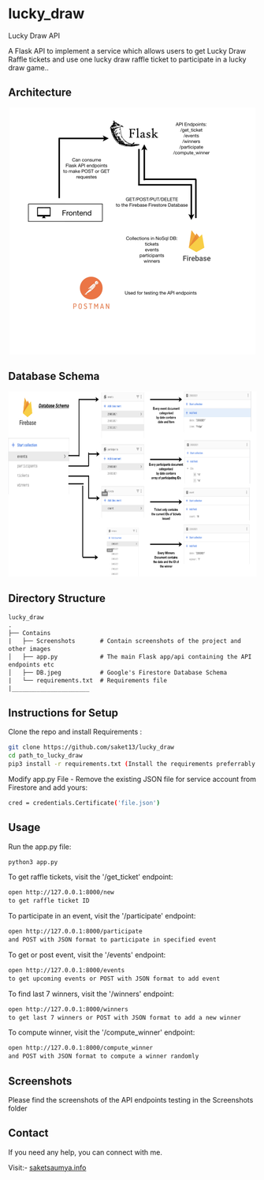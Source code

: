 # lucky_draw
Lucky Draw API

A Flask API to implement a service which allows users to get Lucky Draw Raffle tickets and use one lucky draw raffle ticket to participate in a lucky draw game..


## Architecture

<p align="center">
<img src="architecture.001.jpeg" align="centre" height="500" width="500" >
</p>


## Database Schema

<p align="center">
<img src="DB.jpeg" align="centre" height="375" width="750" >
</p>

## Directory Structure
    
    lucky_draw             
    .
    ├── Contains       
    |   ├── Screenshots       # Contain screenshots of the project and other images
    │   ├── app.py            # The main Flask app/api containing the API endpoints etc
    │   ├── DB.jpeg           # Google's Firestore Database Schema
    |   └── requirements.txt  # Requirements file
    |______________________   

## Instructions for Setup

Clone the repo and install Requirements :

```bash
git clone https://github.com/saket13/lucky_draw
cd path_to_lucky_draw
pip3 install -r requirements.txt (Install the requirements preferrably in Virtual environment)
```

Modify app.py File - Remove the existing JSON file for service account from Firestore and add yours:

```bash
cred = credentials.Certificate('file.json')
```

## Usage

Run the app.py file:

```python
python3 app.py
```

To get raffle tickets, visit the '/get_ticket' endpoint:

```bash
open http://127.0.0.1:8000/new 
to get raffle ticket ID
```

To participate in an event, visit the '/participate' endpoint:

```bash
open http://127.0.0.1:8000/participate
and POST with JSON format to participate in specified event
```

To get or post event, visit the '/events' endpoint:

```bash
open http://127.0.0.1:8000/events
to get upcoming events or POST with JSON format to add event
```

To find last 7 winners, visit the '/winners' endpoint:

```bash
open http://127.0.0.1:8000/winners
to get last 7 winners or POST with JSON format to add a new winner
```

To compute winner, visit the '/compute_winner' endpoint:

```bash
open http://127.0.0.1:8000/compute_winner
and POST with JSON format to compute a winner randomly
```


## Screenshots

Please find the screenshots of the API endpoints testing in the Screenshots folder


## Contact
If you need any help, you can connect with me.

Visit:- [saketsaumya.info](https://saketsaumya.info)
